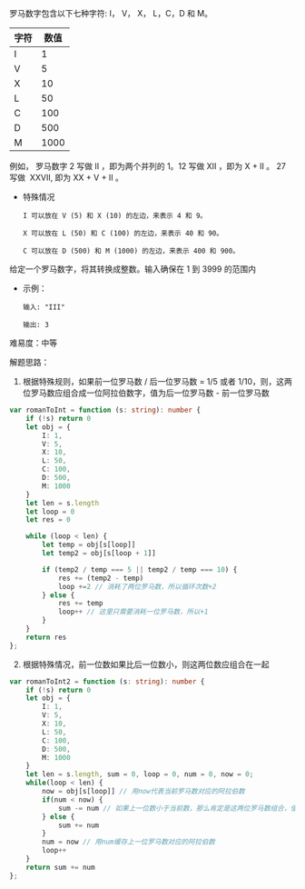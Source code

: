 罗马数字包含以下七种字符: I， V， X， L，C，D 和 M。

|字符|数值|
|----|----|
|I|1|
|V|5|
|X|10|
|L|50|
|C|100|
|D|500|
|M|1000|

例如， 罗马数字 2 写做 II ，即为两个并列的 1。12 写做 XII ，即为 X + II 。 27 写做  XXVII, 即为 XX + V + II 。

- 特殊情况

    `I 可以放在 V (5) 和 X (10) 的左边，来表示 4 和 9。`

    `X 可以放在 L (50) 和 C (100) 的左边，来表示 40 和 90。` 

    `C 可以放在 D (500) 和 M (1000) 的左边，来表示 400 和 900。`

给定一个罗马数字，将其转换成整数。输入确保在 1 到 3999 的范围内

- 示例：

    `输入: "III"`

    `输出: 3`

难易度：中等

解题思路：

1. 根据特殊规则，如果前一位罗马数 / 后一位罗马数 = 1/5 或者 1/10，则，这两位罗马数应组合成一位阿拉伯数字，值为后一位罗马数 - 前一位罗马数

```ts
var romanToInt = function (s: string): number {
    if (!s) return 0
    let obj = {
        I: 1,
        V: 5,
        X: 10,
        L: 50,
        C: 100,
        D: 500,
        M: 1000
    }
    let len = s.length
    let loop = 0
    let res = 0

    while (loop < len) {
        let temp = obj[s[loop]]
        let temp2 = obj[s[loop + 1]]

        if (temp2 / temp === 5 || temp2 / temp === 10) {
            res += (temp2 - temp)
            loop +=2 // 消耗了两位罗马数，所以循环次数+2
        } else {
            res += temp
            loop++ // 这里只需要消耗一位罗马数，所以+1
        }
    }
    return res
};
```

2. 根据特殊情况，前一位数如果比后一位数小，则这两位数应组合在一起
   
```ts
var romanToInt2 = function (s: string): number {
    if (!s) return 0
    let obj = {
        I: 1,
        V: 5,
        X: 10,
        L: 50,
        C: 100,
        D: 500,
        M: 1000
    }
    let len = s.length, sum = 0, loop = 0, num = 0, now = 0;
    while(loop < len) {
        now = obj[s[loop]] // 用now代表当前罗马数对应的阿拉伯数
        if(num < now) { 
            sum -= num // 如果上一位数小于当前数，那么肯定是这两位罗马数组合，值为两位数相减
        } else {
            sum += num
        }
        num = now // 用num缓存上一位罗马数对应的阿拉伯数
        loop++
    }
    return sum += num
};
```